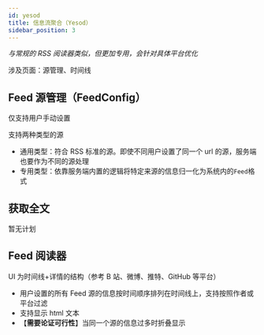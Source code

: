 ```yaml
---
id: yesod
title: 信息流聚合（Yesod）
sidebar_position: 3
---
```


*与常规的 RSS 阅读器类似，但更加专用，会针对具体平台优化*

涉及页面：源管理、时间线

## Feed 源管理（FeedConfig）

仅支持用户手动设置  

支持两种类型的源

- 通用类型：符合 RSS 标准的源。即使不同用户设置了同一个 url 的源，服务端也要作为不同的源处理
- 专用类型：依靠服务端内置的逻辑将特定来源的信息归一化为系统内的`Feed`格式

## 获取全文

暂无计划

## Feed 阅读器

UI 为时间线+详情的结构（参考 B 站、微博、推特、GitHub 等平台）

- 用户设置的所有 Feed 源的信息按时间顺序排列在时间线上，支持按照作者或平台过滤
- 支持显示 html 文本
- 【**需要论证可行性**】当同一个源的信息过多时折叠显示
